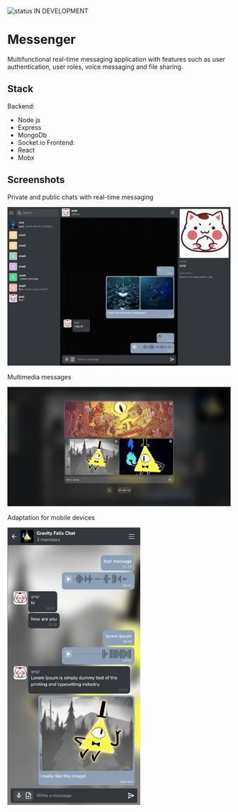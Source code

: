 ![status](https://img.shields.io/badge/status-in%20progress-yellow) IN DEVELOPMENT

# Messenger

Multifunctional real-time messaging application with features such as user authentication, user roles, voice messaging and file sharing.

## Stack

Backend:
- Node js
- Express
- MongoDb
- Socket.io
Frontend:
- React
- Mobx

## Screenshots

Private and public chats with real-time messaging

<img src="preview1.png" width="600"/>

Multimedia messages

<img src="preview2.png" width="700"/>

Adaptation for mobile devices

<img src="preview3.png" width="300"/>

